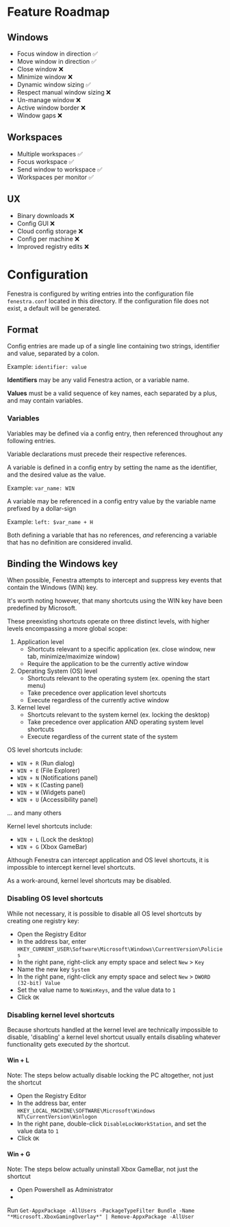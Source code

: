 # Feature Roadmap

## Windows
 - Focus window in direction ✅
 - Move window in direction ✅
 - Close window ❌
 - Minimize window ❌
 - Dynamic window sizing ✅
 - Respect manual window sizing ❌
 - Un-manage window ❌
 - Active window border ❌
 - Window gaps ❌

## Workspaces
 - Multiple workspaces ✅
 - Focus workspace ✅
 - Send window to workspace ✅
 - Workspaces per monitor ✅

## UX
 - Binary downloads ❌
 - Config GUI ❌
 - Cloud config storage ❌
 - Config per machine ❌
 - Improved registry edits ❌

# Configuration

Fenestra is configured by writing entries into the configuration file `fenestra.conf` located in this directory.
If the configuration file does not exist, a default will be generated.

## Format

Config entries are made up of a single line containing two strings, identifier and value, separated by a colon.

Example: `identifier: value`

**Identifiers** may be any valid Fenestra action, or a variable name.

**Values** must be a valid sequence of key names, each separated by a plus, and may contain variables.

### Variables

Variables may be defined via a config entry, then referenced throughout any following entries.

Variable declarations must precede their respective references.

A variable is defined in a config entry by setting the name as the identifier, and the desired value as the value.

Example: `var_name: WIN`

A variable may be referenced in a config entry value by the variable name prefixed by a dollar-sign

Example: `left: $var_name + H`

Both defining a variable that has no references, _and_ referencing a variable that has no definition are considered
invalid.

## Binding the Windows key

When possible, Fenestra attempts to intercept and suppress key events that contain the Windows (WIN) key.

It's worth noting however, that many shortcuts using the WIN key have been predefined by Microsoft.

These preexisting shortcuts operate on three distinct levels, with higher levels encompassing a more global scope:

1. Application level
    - Shortcuts relevant to a specific application (ex. close window, new tab, minimize/maximize window)
    - Require the application to be the currently active window
2. Operating System (OS) level
    - Shortcuts relevant to the operating system (ex. opening the start menu)
    - Take precedence over application level shortcuts
    - Execute regardless of the currently active window
3. Kernel level
    - Shortcuts relevant to the system kernel (ex. locking the desktop)
    - Take precedence over application AND operating system level shortcuts
    - Execute regardless of the current state of the system

OS level shortcuts include:

- `WIN + R` (Run dialog)
- `WIN + E` (File Explorer)
- `WIN + N` (Notifications panel)
- `WIN + K` (Casting panel)
- `WIN + W` (Widgets panel)
- `WIN + U` (Accessibility panel)

... and many others

Kernel level shortcuts include:

- `WIN + L` (Lock the desktop)
- `WIN + G` (Xbox GameBar)

Although Fenestra can intercept application and OS level shortcuts, it is impossible to intercept kernel level
shortcuts.

As a work-around, kernel level shortcuts may be disabled.

### Disabling OS level shortcuts

While not necessary, it is possible to disable all OS level shortcuts by creating one registry key:

- Open the Registry Editor
- In the address bar, enter `HKEY_CURRENT_USER\Software\Microsoft\Windows\CurrentVersion\Policies`
- In the right pane, right-click any empty space and select `New` > `Key`
- Name the new key `System`
- In the right pane, right-click any empty space and select `New` > `DWORD (32-bit) Value`
- Set the value name to `NoWinKeys`, and the value data to `1`
- Click `OK`

### Disabling kernel level shortcuts

Because shortcuts handled at the kernel level are technically impossible to disable, 'disabling' a
kernel level shortcut usually entails disabling whatever functionality gets executed _by_ the shortcut.

#### Win + L

Note: The steps below actually disable locking the PC altogether, not just the shortcut

- Open the Registry Editor
- In the address bar, enter `HKEY_LOCAL_MACHINE\SOFTWARE\Microsoft\Windows NT\CurrentVersion\Winlogon`
- In the right pane, double-click `DisableLockWorkStation`, and set the value data to `1`
- Click `OK`

#### Win + G

Note: The steps below actually uninstall Xbox GameBar, not just the shortcut

- Open Powershell as Administrator
-

Run `Get-AppxPackage -AllUsers -PackageTypeFilter Bundle -Name "*Microsoft.XboxGamingOverlay*" | Remove-AppxPackage -AllUser`
